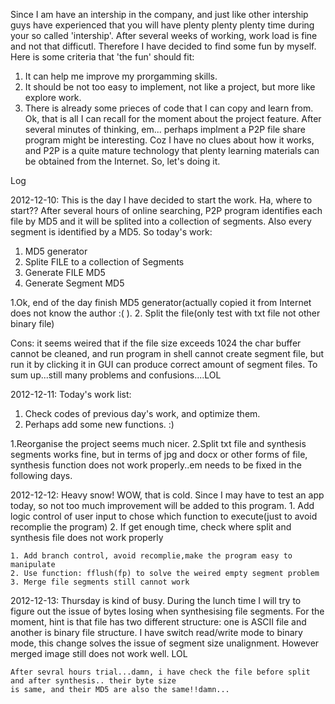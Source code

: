 Since I am have an intership in the company, and just like other intership guys have experienced that 
you will have plenty plenty plenty time during your so called 'intership'. After several weeks of working, 
work load is fine and not that difficutl. Therefore I have decided to find some fun by myself. Here is some 
criteria that 'the fun' should fit:
1. It can help me improve my prorgamming skills.
2. It should be not too easy to implement, not like a project, but more like explore work.
3. There is already some prieces of code that I can copy and learn from.
   Ok, that is all I can recall for the moment about the project feature. After several minutes of thinking, 
   em... perhaps implment a P2P file share program might be interesting. 
   Coz I have no clues about how it works, and P2P is a quite mature 
   technology that plenty learning materials can be obtained from the 
   Internet. So, let's doing it.


Log 

2012-12-10:
   This is the day I have decided to start the work. Ha, where to start?? After several hours of 
   online searching, P2P program identifies each file by MD5 and it will be splited into a 
   collection of segments. Also every segment is identified by a MD5. So today's work:
   1. MD5 generator
   2. Splite FILE to a collection of Segments
   3. Generate FILE MD5
   4. Generate Segment MD5

   1.Ok, end of the day finish MD5 generator(actually copied it from Internet does not know the author :( ).
   2. Split the file(only test with txt file not other binary file)
   
   Cons: it seems weired that if the file size exceeds 1024 the char buffer cannot be cleaned, and run program in
   shell cannot create segment file, but run it by clicking it in GUI can produce correct amount of segment files.
   To sum up...still many problems and confusions....LOL
   
2012-12-11:
   Today's work list:
   1. Check codes of previous day's work, and optimize them.
   2. Perhaps add some new functions. :)
   
   1.Reorganise the project seems much nicer.
   2.Split txt file and synthesis segments works fine, but in terms of jpg and docx or other forms
     of file, synthesis function does not work properly..em needs to be fixed in the following days.
	 
2012-12-12:
    Heavy snow! WOW, that is cold.
	Since I may have to test an app today, so not too much improvement will be added to this program. 
	1. Add logic control of user input to chose which function to execute(just to avoid recomplie the program)
	2. If get enough time, check where split and synthesis file does not work properly

	1. Add branch control, avoid recomplie,make the program easy to manipulate
	2. Use function: fflush(fp) to solve the weired empty segment problem
	3. Merge file segments still cannot work
	
2012-12-13:
    Thursday is kind of busy. During the lunch time I will try to figure out the issue of bytes losing when
	synthesising file segments.
	For the moment, hint is that file has two different structure: one is ASCII file and another
	is binary file structure. I have switch read/write mode to binary mode, this change solves the issue
	of segment size unalignment. However merged image still does not work well. LOL

    After sevral hours trial...damn, i have check the file before split and after synthesis.. their byte size
    is same, and their MD5 are also the same!!damn...	